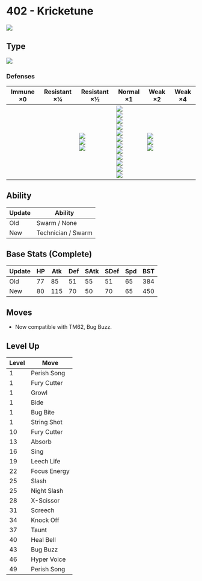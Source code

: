 # 402 - Kricketune
![][402]

## Type

![][bug]

### Defenses

Immune ×0 | Resistant ×¼ | Resistant ×½                                     | Normal ×1                                                                                                                                                                              | Weak ×2                                     | Weak ×4 | 
---       | ---          | ---                                              | ---                                                                                                                                                                                    | ---                                         | ---     | 
          |              | ![][fighting]<br> ![][ground]<br> ![][grass]<br> | ![][normal]<br> ![][poison]<br> ![][bug]<br> ![][ghost]<br> ![][steel]<br> ![][water]<br> ![][electric]<br> ![][psychic]<br> ![][ice]<br> ![][dragon]<br> ![][dark]<br> ![][fairy]<br> | ![][flying]<br> ![][rock]<br> ![][fire]<br> |         | 

## Ability

Update | Ability            | 
---    | ---                | 
Old    | Swarm / None       | 
New    | Technician / Swarm | 

## Base Stats (Complete)

Update | HP  | Atk | Def | SAtk | SDef | Spd | BST | 
---    | --- | --- | --- | ---  | ---  | --- | --- | 
Old    | 77  | 85  | 51  | 55   | 51   | 65  | 384 | 
New    | 80  | 115 | 70  | 50   | 70   | 65  | 450 | 

## Moves

 - Now compatible with TM62, Bug Buzz.

## Level Up

Level | Move         | 
---   | ---          | 
1     | Perish Song  | 
1     | Fury Cutter  | 
1     | Growl        | 
1     | Bide         | 
1     | Bug Bite     | 
1     | String Shot  | 
10    | Fury Cutter  | 
13    | Absorb       | 
16    | Sing         | 
19    | Leech Life   | 
22    | Focus Energy | 
25    | Slash        | 
25    | Night Slash  | 
28    | X-Scissor    | 
31    | Screech      | 
34    | Knock Off    | 
37    | Taunt        | 
40    | Heal Bell    | 
43    | Bug Buzz     | 
46    | Hyper Voice  | 
49    | Perish Song  | 

[402]: ../img/pokemon/402.png
[normal]: ../img/types/normal.png
[fire]: ../img/types/fire.png
[fighting]: ../img/types/fighting.png
[water]: ../img/types/water.png
[flying]: ../img/types/flying.png
[grass]: ../img/types/grass.png
[poison]: ../img/types/poison.png
[electric]: ../img/types/electric.png
[ground]: ../img/types/ground.png
[psychic]: ../img/types/psychic.png
[rock]: ../img/types/rock.png
[ice]: ../img/types/ice.png
[bug]: ../img/types/bug.png
[dragon]: ../img/types/dragon.png
[ghost]: ../img/types/ghost.png
[dark]: ../img/types/dark.png
[steel]: ../img/types/steel.png
[fairy]: ../img/types/fairy.png
